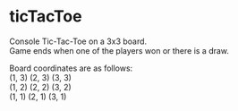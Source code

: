 # ticTacToe
Console Tic-Tac-Toe on a 3x3 board.  
Game ends when one of the players won or there is a draw.  
  
Board coordinates are as follows:  
(1, 3) (2, 3) (3, 3)  
(1, 2) (2, 2) (3, 2)  
(1, 1) (2, 1) (3, 1)
